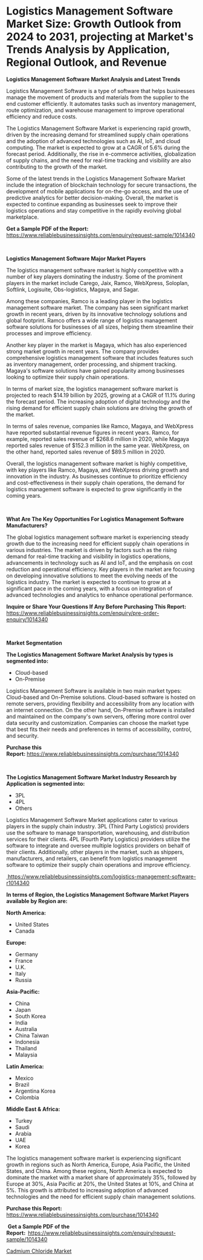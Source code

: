 <p><h1>Logistics Management Software Market Size: Growth Outlook from 2024 to 2031, projecting at Market's Trends Analysis by Application, Regional Outlook, and Revenue</h1></p><p><strong>Logistics Management Software Market Analysis and Latest Trends</strong></p>
<p><p>Logistics Management Software is a type of software that helps businesses manage the movement of products and materials from the supplier to the end customer efficiently. It automates tasks such as inventory management, route optimization, and warehouse management to improve operational efficiency and reduce costs.</p><p>The Logistics Management Software Market is experiencing rapid growth, driven by the increasing demand for streamlined supply chain operations and the adoption of advanced technologies such as AI, IoT, and cloud computing. The market is expected to grow at a CAGR of 5.6% during the forecast period. Additionally, the rise in e-commerce activities, globalization of supply chains, and the need for real-time tracking and visibility are also contributing to the growth of the market.</p><p>Some of the latest trends in the Logistics Management Software Market include the integration of blockchain technology for secure transactions, the development of mobile applications for on-the-go access, and the use of predictive analytics for better decision-making. Overall, the market is expected to continue expanding as businesses seek to improve their logistics operations and stay competitive in the rapidly evolving global marketplace.</p></p>
<p><strong>Get a Sample PDF of the Report:&nbsp;</strong> <a href="https://www.reliablebusinessinsights.com/enquiry/request-sample/1014340">https://www.reliablebusinessinsights.com/enquiry/request-sample/1014340</a></p>
<p>&nbsp;</p>
<p><strong>Logistics Management Software Major Market Players</strong></p>
<p><p>The logistics management software market is highly competitive with a number of key players dominating the industry. Some of the prominent players in the market include Carego, Jaix, Ramco, WebXpress, Soloplan, Softlink, Logisuite, Obs-logistics, Magaya, and Sagar.</p><p>Among these companies, Ramco is a leading player in the logistics management software market. The company has seen significant market growth in recent years, driven by its innovative technology solutions and global footprint. Ramco offers a wide range of logistics management software solutions for businesses of all sizes, helping them streamline their processes and improve efficiency.</p><p>Another key player in the market is Magaya, which has also experienced strong market growth in recent years. The company provides comprehensive logistics management software that includes features such as inventory management, order processing, and shipment tracking. Magaya's software solutions have gained popularity among businesses looking to optimize their supply chain operations.</p><p>In terms of market size, the logistics management software market is projected to reach $14.19 billion by 2025, growing at a CAGR of 11.1% during the forecast period. The increasing adoption of digital technology and the rising demand for efficient supply chain solutions are driving the growth of the market.</p><p>In terms of sales revenue, companies like Ramco, Magaya, and WebXpress have reported substantial revenue figures in recent years. Ramco, for example, reported sales revenue of $268.6 million in 2020, while Magaya reported sales revenue of $152.3 million in the same year. WebXpress, on the other hand, reported sales revenue of $89.5 million in 2020.</p><p>Overall, the logistics management software market is highly competitive, with key players like Ramco, Magaya, and WebXpress driving growth and innovation in the industry. As businesses continue to prioritize efficiency and cost-effectiveness in their supply chain operations, the demand for logistics management software is expected to grow significantly in the coming years.</p></p>
<p>&nbsp;</p>
<p><strong>What Are The Key Opportunities For Logistics Management Software Manufacturers?</strong></p>
<p><p>The global logistics management software market is experiencing steady growth due to the increasing need for efficient supply chain operations in various industries. The market is driven by factors such as the rising demand for real-time tracking and visibility in logistics operations, advancements in technology such as AI and IoT, and the emphasis on cost reduction and operational efficiency. Key players in the market are focusing on developing innovative solutions to meet the evolving needs of the logistics industry. The market is expected to continue to grow at a significant pace in the coming years, with a focus on integration of advanced technologies and analytics to enhance operational performance.</p></p>
<p><strong>Inquire or Share Your Questions If Any Before Purchasing This Report:</strong> <a href="https://www.reliablebusinessinsights.com/enquiry/pre-order-enquiry/1014340">https://www.reliablebusinessinsights.com/enquiry/pre-order-enquiry/1014340</a></p>
<p>&nbsp;</p>
<p><strong>Market Segmentation</strong></p>
<p><strong>The Logistics Management Software Market Analysis by types is segmented into:</strong></p>
<p><ul><li>Cloud-based</li><li>On-Premise</li></ul></p>
<p><p>Logistics Management Software is available in two main market types: Cloud-based and On-Premise solutions. Cloud-based software is hosted on remote servers, providing flexibility and accessibility from any location with an internet connection. On the other hand, On-Premise software is installed and maintained on the company's own servers, offering more control over data security and customization. Companies can choose the market type that best fits their needs and preferences in terms of accessibility, control, and security.</p></p>
<p><strong>Purchase this Report:&nbsp;</strong><a href="https://www.reliablebusinessinsights.com/purchase/1014340">https://www.reliablebusinessinsights.com/purchase/1014340</a></p>
<p>&nbsp;</p>
<p><strong>The Logistics Management Software Market Industry Research by Application is segmented into:</strong></p>
<p><ul><li>3PL</li><li>4PL</li><li>Others</li></ul></p>
<p><p>Logistics Management Software Market applications cater to various players in the supply chain industry. 3PL (Third Party Logistics) providers use the software to manage transportation, warehousing, and distribution services for their clients. 4PL (Fourth Party Logistics) providers utilize the software to integrate and oversee multiple logistics providers on behalf of their clients. Additionally, other players in the market, such as shippers, manufacturers, and retailers, can benefit from logistics management software to optimize their supply chain operations and improve efficiency.</p></p>
<p><a href="https://www.reliablebusinessinsights.com/logistics-management-software-r1014340">&nbsp;https://www.reliablebusinessinsights.com/logistics-management-software-r1014340</a></p>
<p><strong>In terms of Region, the Logistics Management Software Market Players available by Region are:</strong></p>
<p>
    <p> <strong> North America: </strong>
        <ul>
            <li>United States</li>
            <li>Canada</li>
        </ul>
        </p> 
    <p> <strong> Europe: </strong>
        <ul>
            <li>Germany</li>
            <li>France</li>
            <li>U.K.</li>
            <li>Italy</li>
            <li>Russia</li>
        </ul>
        </p> 
    <p> <strong> Asia-Pacific: </strong>
        <ul>
            <li>China</li>
            <li>Japan</li>
            <li>South Korea</li>
            <li>India</li>
            <li>Australia</li>
            <li>China Taiwan</li>
            <li>Indonesia</li>
            <li>Thailand</li>
            <li>Malaysia</li>
        </ul>
        </p> 
    <p> <strong> Latin America: </strong>
        <ul>
            <li>Mexico</li>
            <li>Brazil</li>
            <li>Argentina Korea</li>
            <li>Colombia</li>
        </ul>
        </p> 
    <p> <strong> Middle East & Africa: </strong>
        <ul>
            <li>Turkey</li>
            <li>Saudi</li>
            <li>Arabia</li>
            <li>UAE</li>
            <li>Korea</li>
        </ul>
    </p>
    </p>
<p><p>The logistics management software market is experiencing significant growth in regions such as North America, Europe, Asia Pacific, the United States, and China. Among these regions, North America is expected to dominate the market with a market share of approximately 35%, followed by Europe at 30%, Asia Pacific at 20%, the United States at 10%, and China at 5%. This growth is attributed to increasing adoption of advanced technologies and the need for efficient supply chain management solutions.</p></p>
<p><strong>Purchase this Report: </strong><a href="https://www.reliablebusinessinsights.com/purchase/1014340">https://www.reliablebusinessinsights.com/purchase/1014340</a></p>
<p>&nbsp;<strong>Get a Sample PDF of the Report:&nbsp;&nbsp;</strong><a href="https://www.reliablebusinessinsights.com/enquiry/request-sample/1014340">https://www.reliablebusinessinsights.com/enquiry/request-sample/1014340</a></p>
<p><strong></strong></p>
<p><p><a href="https://github.com/RyleeBauch2023/Market-Research-Report-List-2/blob/main/cadmium-chloride-market.md">Cadmium Chloride Market</a></p></p>